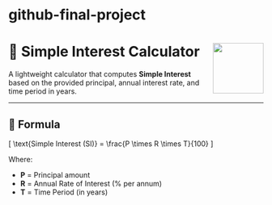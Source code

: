 # github-final-project
# 🧮 Simple Interest Calculator <img src="https://github.com/user-attachments/assets/ce01ee6d-4abb-401c-9c0a-21fa284931a4" align="right" width="100"/>

A lightweight calculator that computes **Simple Interest** based on the provided principal, annual interest rate, and time period in years.

---

## 📘 Formula

\[
\text{Simple Interest (SI)} = \frac{P \times R \times T}{100}
\]

Where:
- **P** = Principal amount  
- **R** = Annual Rate of Interest (% per annum)  
- **T** = Time Period (in years)

